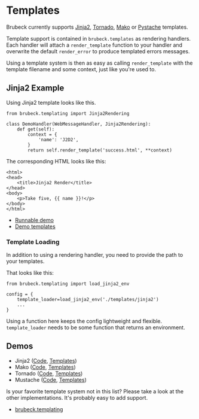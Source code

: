 # Templates

Brubeck currently supports [Jinja2](http://jinja.pocoo.org/), [Tornado](http://www.tornadoweb.org/documentation#templates), [Mako](http://www.makotemplates.org/) or [Pystache](https://github.com/defunkt/pystache) templates.

Template support is contained in `brubeck.templates` as rendering handlers. Each handler will attach a `render_template` function to your handler and overwrite the default `render_error` to produce templated errors messages.

Using a template system is then as easy as calling `render_template` with the template filename and some context, just like you're used to.


## Jinja2 Example

Using Jinja2 template looks like this.

    from brubeck.templating import Jinja2Rendering
    
    class DemoHandler(WebMessageHandler, Jinja2Rendering):
        def get(self):
            context = {
                'name': 'J2D2',
            }
            return self.render_template('success.html', **context)
            
The corresponding HTML looks like this:

    <html>
    <head>
        <title>Jinja2 Render</title>
    </head>
    <body>
        <p>Take five, {{ name }}!</p>
    </body>
    </html>
    
* [Runnable demo](https://github.com/j2labs/brubeck/blob/master/demos/demo_jinja2.py)
* [Demo templates](https://github.com/j2labs/brubeck/tree/master/demos/templates/jinja2)


### Template Loading

In addition to using a rendering handler, you need to provide the path to your
templates.

That looks like this:

    from brubeck.templating import load_jinja2_env

    config = {
        template_loader=load_jinja2_env('./templates/jinja2')
        ...
    }

Using a function here keeps the config lightweight and flexible.
`template_loader` needs to be some function that returns an environment. 


## Demos

* Jinja2 ([Code](https://github.com/j2labs/brubeck/blob/master/demos/demo_jinja2.py), [Templates](https://github.com/j2labs/brubeck/tree/master/demos/templates/jinja2))
* Mako ([Code](https://github.com/j2labs/brubeck/tree/master/demos/demo_mako.py), [Templates](https://github.com/j2labs/brubeck/tree/master/demos/templates/mako))
* Tornado ([Code](https://github.com/j2labs/brubeck/tree/master/demos/demo_tornado.py), [Templates](https://github.com/j2labs/brubeck/tree/master/demos/templates/tornado))
* Mustache ([Code](https://github.com/j2labs/brubeck/tree/master/demos/demo_mustache.py), [Templates](https://github.com/j2labs/brubeck/tree/master/demos/templates/mustache))

Is your favorite template system not in this list? Please take a look at the other implementations. It's probably easy to add support.

* [brubeck.templating](https://github.com/j2labs/brubeck/blob/master/brubeck/templating.py)




